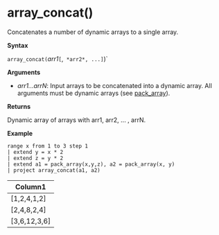 # array_concat()

Concatenates a number of dynamic arrays to a single array.

**Syntax**

`array_concat(`*arr1*`[`,` *arr2*, ...]`)`

**Arguments**

* *arr1...arrN*: Input arrays to be concatenated into a dynamic array. All arguments must be dynamic arrays (see [pack_array](query_language_packarrayfunction.md)). 

**Returns**

Dynamic array of arrays with arr1, arr2, ... , arrN.

**Example**


```
range x from 1 to 3 step 1
| extend y = x * 2
| extend z = y * 2
| extend a1 = pack_array(x,y,z), a2 = pack_array(x, y)
| project array_concat(a1, a2)
```

|Column1|
|---|
|[1,2,4,1,2]|
|[2,4,8,2,4]|
|[3,6,12,3,6]|
